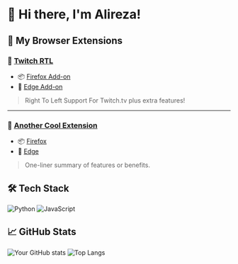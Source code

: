 # 👋 Hi there, I'm Alireza!

## 🧩 My Browser Extensions

### 🦊 [Twitch RTL](https://github.com/alirezaabdi01/Twitch-RTL)
- 📦 [Firefox Add-on](https://addons.mozilla.org/en-US/firefox/addon/your-extension-id/)
- 🧭 [Edge Add-on](https://microsoftedge.microsoft.com/addons/detail/your-extension-id)

> Right To Left Support For Twitch.tv plus extra features!

---

### 🧩 [Another Cool Extension](https://addons.mozilla.org/en-US/firefox/addon/another-id/)
- 📦 [Firefox](https://addons.mozilla.org/en-US/firefox/addon/another-id/)
- 🧭 [Edge](https://microsoftedge.microsoft.com/addons/detail/another-id)

> One-liner summary of features or benefits.

## 🛠️ Tech Stack
![Python](https://img.shields.io/badge/-Python-333?style=flat&logo=python)
![JavaScript](https://img.shields.io/badge/-JavaScript-333?style=flat&logo=javascript)

## 📈 GitHub Stats
![Your GitHub stats](https://github-readme-stats.vercel.app/api?username=alirezaabdi01&show_icons=true&theme=dark)
![Top Langs](https://github-readme-stats.vercel.app/api/top-langs/?username=alirezaabdi01&layout=compact&theme=dark)
